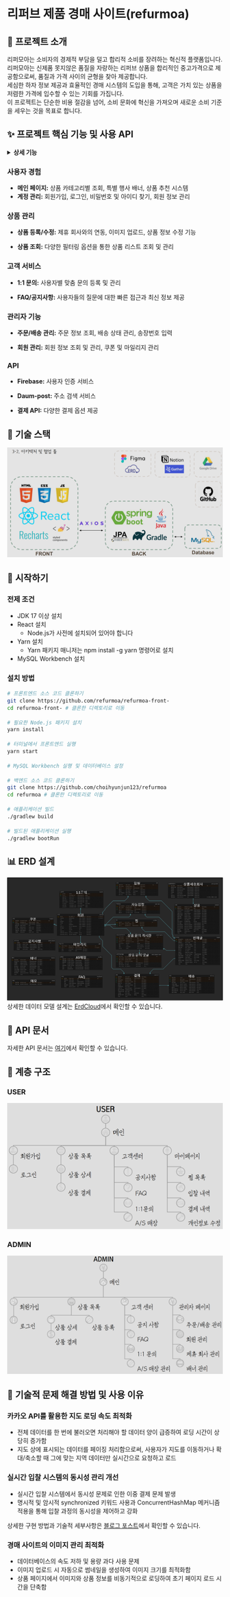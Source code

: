 
# 리퍼브 제품 경매 사이트(refurmoa)

## 🚀 프로젝트 소개
리퍼모아는 소비자의 경제적 부담을 덜고 합리적 소비를 장려하는 혁신적 플랫폼입니다.<br> 
리퍼모아는 신제품 못지않은 품질을 자랑하는 리퍼브 상품을 합리적인 중고가격으로 제공함으로써, 품질과 가격 사이의 균형을 찾아 제공합니다.<br>
세심한 하자 정보 제공과 효율적인 경매 시스템의 도입을 통해, 고객은 가치 있는 상품을 저렴한 가격에 입수할 수 있는 기회를 가집니다.<br>
이 프로젝트는 단순한 비용 절감을 넘어, 소비 문화에 혁신을 가져오며 새로운 소비 기준을 세우는 것을 목표로 합니다.


## ✨ 프로젝트 핵심 기능 및 사용 API
<details>
  <summary><b>상세 기능</b></summary>

![img.png](img.png)
![img_1.png](img_1.png)
</details>

### 사용자 경험

- **메인 페이지:** 상품 카테고리별 조회, 특별 행사 배너, 상품 추천 시스템
- **계정 관리:** 회원가입, 로그인, 비밀번호 및 아이디 찾기, 회원 정보 관리

### 상품 관리

- **상품 등록/수정:** 제휴 회사와의 연동, 이미지 업로드, 상품 정보 수정 기능

- **상품 조회:** 다양한 필터링 옵션을 통한 상품 리스트 조회 및 관리

### 고객 서비스

- **1:1 문의:** 사용자별 맞춤 문의 등록 및 관리

- **FAQ/공지사항:** 사용자들의 질문에 대한 빠른 접근과 최신 정보 제공

### 관리자 기능

- **주문/배송 관리:** 주문 정보 조회, 배송 상태 관리, 송장번호 입력

- **회원 관리:** 회원 정보 조회 및 관리, 쿠폰 및 마일리지 관리

### API

- **Firebase:** 사용자 인증 서비스

- **Daum-post:** 주소 검색 서비스

- **결제 API:** 다양한 결제 옵션 제공


## 🔧 기술 스택
![img_5.png](img_5.png)


## 🌟 시작하기


### 전제 조건

- JDK 17 이상 설치
- React 설치
  - Node.js가 사전에 설치되어 있어야 합니다
- Yarn 설치
  - Yarn 패키지 매니저는 npm install -g yarn 명령어로 설치
- MySQL Workbench 설치

### 설치 방법

```bash
# 프론트엔드 소스 코드 클론하기
git clone https://github.com/refurmoa/refurmoa-front-
cd refurmoa-front- # 클론한 디렉토리로 이동

# 필요한 Node.js 패키지 설치
yarn install

# 터미널에서 프론트엔드 실행
yarn start

# MySQL Workbench 실행 및 데이터베이스 설정

# 백엔드 소스 코드 클론하기
git clone https://github.com/choihyunjun123/refurmoa
cd refurmoa # 클론한 디렉토리로 이동

# 애플리케이션 빌드
./gradlew build

# 빌드된 애플리케이션 실행
./gradlew bootRun

```

## 📊 ERD 설계
![img_2.png](img_2.png)<br>
상세한 데이터 모델 설계는 [ErdCloud](https://www.erdcloud.com/d/59sx58tdeKQKypHxi)에서 확인할 수 있습니다.

## 🔨 API 문서
자세한 API 문서는 [여기](https://jjunys.notion.site/API-1d1ae31ea0ee43a392e36e31eef4d4a5?pvs=4)에서 확인할 수 있습니다.

## 🌁 계층 구조

### USER
![img_3.png](img_3.png)

### ADMIN
![img_4.png](img_4.png)

## 📝 기술적 문제 해결 방법 및 사용 이유

### 카카오 API를 활용한 지도 로딩 속도 최적화

- 전체 데이터를 한 번에 불러오면 처리해야 할 데이터 양이 급증하여 로딩 시간이 상당히 증가함
- 지도 상에 표시되는 데이터를 페이징 처리함으로써, 사용자가 지도를 이동하거나 확대/축소할 때 그에 맞는 지역 데이터만 실시간으로 요청하고 로드

[//]: # (상세한 구현 방법과 기술적 세부사항은 [블로그 포스트]&#40;&#41;에서 확인할 수 있습니다.)

### 실시간 입찰 시스템의 동시성 관리 개선

- 실시간 입찰 시스템에서 동시성 문제로 인한 이중 결제 문제 발생
- 명시적 및 암시적 synchronized 키워드 사용과 ConcurrentHashMap 메커니즘 적용을 통해 입찰 과정의 동시성을 제어하고 강화

상세한 구현 방법과 기술적 세부사항은 [블로그 포스트]()에서 확인할 수 있습니다.

### 경매 사이트의 이미지 관리 최적화

- 데이터베이스의 속도 저하 및 용량 과다 사용 문제
- 이미지 업로드 시 자동으로 썸네일을 생성하여 이미지 크기를 최적화함
- 상품 페이지에서 이미지와 상품 정보를 비동기적으로 로딩하여 초기 페이지 로드 시간을 단축함

[//]: # (상세한 구현 방법과 기술적 세부사항은 [블로그 포스트]&#40;&#41;에서 확인할 수 있습니다.)


